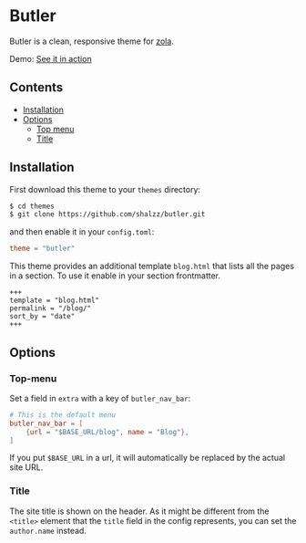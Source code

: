 # Butler 
Butler is a clean, responsive theme for [zola](https://github.com/getzola/zola).

Demo: [See it in action](https://shaleenjain.com/butler)

## Contents

- [Installation](#installation)
- [Options](#options)
  - [Top menu](#top-menu)
  - [Title](#title)

## Installation
First download this theme to your `themes` directory:

```bash
$ cd themes
$ git clone https://github.com/shalzz/butler.git
```
and then enable it in your `config.toml`:

```toml
theme = "butler"
```

This theme provides an additional template `blog.html` that lists all the pages in a section.
To use it enable in your section frontmatter.

```
+++
template = "blog.html"
permalink = "/blog/"
sort_by = "date"
+++
```

## Options

### Top-menu
Set a field in `extra` with a key of `butler_nav_bar`:

```toml
# This is the default menu
butler_nav_bar = [
    {url = "$BASE_URL/blog", name = "Blog"},
]
```

If you put `$BASE_URL` in a url, it will automatically be replaced by the actual
site URL.

### Title
The site title is shown on the header. As it might be different from the `<title>`
element that the `title` field in the config represents, you can set the `author.name`
instead.
